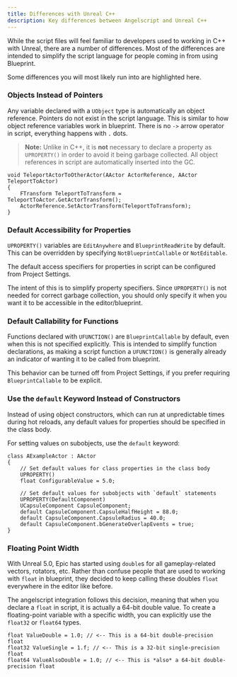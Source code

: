 ```yaml
---
title: Differences with Unreal C++
description: Key differences between Angelscript and Unreal C++
---
```


While the script files will feel familiar to developers used to working in C++ with Unreal, there are a number of differences.
Most of the differences are intended to simplify the script language for people coming in from using Blueprint.

Some differences you will most likely run into are highlighted here.

### Objects Instead of Pointers

Any variable declared with a `UObject` type is automatically an object reference. Pointers do not exist in the script language.
This is similar to how object reference variables work in blueprint.
There is no `->` arrow operator in script, everything happens with `.` dots.

> **Note:** Unlike in C++, it is **not** necessary to declare a property as `UPROPERTY()` in order to avoid it being garbage collected. All object references in script are automatically inserted into the GC.

```angelscript
void TeleportActorToOtherActor(AActor ActorReference, AActor TeleportToActor)
{
    FTransform TeleportToTransform = TeleportToActor.GetActorTransform();
    ActorReference.SetActorTransform(TeleportToTransform);
}
```

### Default Accessibility for Properties

`UPROPERTY()` variables are `EditAnywhere` and `BlueprintReadWrite` by default. This can be overridden by specifying `NotBlueprintCallable` or `NotEditable`.

The default access specifiers for properties in script can be configured from Project Settings.

The intent of this is to simplify property specifiers. Since `UPROPERTY()` is not needed for correct garbage collection, you should only specify it when you want it to be accessible in the editor/blueprint.

### Default Callability for Functions

Functions declared with `UFUNCTION()` are `BlueprintCallable` by default, even when this is not specified explicitly.
This is intended to simplify function declarations, as making a script function a `UFUNCTION()` is generally already an indicator of wanting it to be called from blueprint.

This behavior can be turned off from Project Settings, if you prefer requiring `BlueprintCallable` to be explicit.

### Use the `default` Keyword Instead of Constructors

Instead of using object constructors, which can run at unpredictable times during hot reloads, any default values for properties should be specified in the class body.

For setting values on subobjects, use the `default` keyword:

```angelscript
class AExampleActor : AActor
{
    // Set default values for class properties in the class body
    UPROPERTY()
    float ConfigurableValue = 5.0;

    // Set default values for subobjects with `default` statements
    UPROPERTY(DefaultComponent)
    UCapsuleComponent CapsuleComponent;
    default CapsuleComponent.CapsuleHalfHeight = 88.0;
    default CapsuleComponent.CapsuleRadius = 40.0;
    default CapsuleComponent.bGenerateOverlapEvents = true;
}
```

### Floating Point Width

With Unreal 5.0, Epic has started using `double`s for all gameplay-related vectors, rotators, etc.
Rather than confuse people that are used to working with `float` in blueprint, they decided to keep calling these doubles `float` everywhere in the editor like before.

The angelscript integration follows this decision, meaning that when you declare a `float` in script, it is actually a 64-bit double value.
To create a floating-point variable with a specific width, you can explicitly use the `float32` or `float64` types.

```angelscript
float ValueDouble = 1.0; // <-- This is a 64-bit double-precision float
float32 ValueSingle = 1.f; // <-- This is a 32-bit single-precision float
float64 ValueAlsoDouble = 1.0; // <-- This is *also* a 64-bit double-precision float
```

